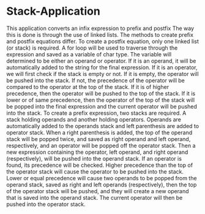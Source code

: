 # Stack-Application
This application converts an infix expression to prefix and postfix
The way this is done is through the use of linked lists. The methods to create prefix and postfix equations differ. To create a postfix equation, only one linked list (or stack) is required. A for loop will be used to traverse through the expression and saved as a variable of char type. The variable will determined to be either an operand or operator. If it is an operand, it will be automatically added to the string for the final expression. If it is an operator, we will first check if the stack is empty or not. If it is empty, the operator will be pushed into the stack. If not, the precedence of the operator will be compared to the operator at the top of the stack. If it is of higher precedence, then the operator will be pushed to the top of the stack. If it is lower or of same precedence, then the operator of the top of the stack will be popped into the final expression and the current operator will be pushed into the stack. To create a prefix expression, two stacks are required.  A stack holding operands and another holding operators. Operands are automatically added to the operands stack and left parenthesis are added to operator stack. When a right parenthesis is added, the top of the operand stack will be popped twice, and saved as right operand and left operand, respectively, and an operator will be popped off the operator stack. Then a new expression containing the operator, left operand, and right operand (respectively), will be pushed into the operand stack. If an operator is found, its precedence will be checked. Higher precedence than the top of the operator stack will cause the operator to be pushed into the stack. Lower or equal precedence will cause two operands to be popped from the operand stack, saved as right and left operands (respectively), then the top of the operator stack will be pushed, and they will create a new operand that is saved into the operand stack. The current operator will then be pushed into the operator stack. 
